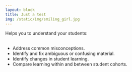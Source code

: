 ```yaml
---
layout: block
title: Just a test
img: /static/img/smiling_girl.jpg
---
```


Helps you to understand your students:<br /><br />
<ul>
    <li>Address common misconceptions.</li>
    <li>Identify and fix ambiguous or confusing material.</li>
    <li>Identify changes in student learning.</li>
    <li>Compare learning within and between student cohorts.</li>
</ul>
